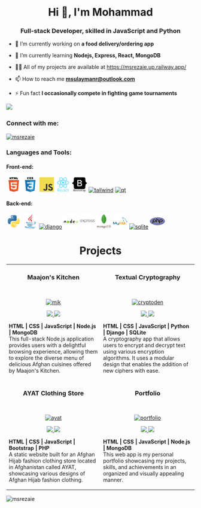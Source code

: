 <h1 align="center">Hi 👋, I'm Mohammad</h1>
<h3 align="center">Full-stack Developer, skilled in JavaScript and Python</h3>

- 🔭 I’m currently working on **a food delivery/ordering app**

- 🌱 I’m currently learning **Nodejs, Express, React, MongoDB**

- 👨‍💻 All of my projects are available at https://msrezaie.up.railway.app/

- 📫 How to reach me **msulaymanr@outlook.com**

- ⚡ Fun fact **I occasionally compete in fighting game tournaments**

<img src="https://www.codewars.com/users/msrezaie/badges/large">

<h3 align="left">Connect with me:</h3>
<p align="left">
<a href="https://linkedin.com/in/msrezaie" target="blank"><img align="center" src="https://raw.githubusercontent.com/rahuldkjain/github-profile-readme-generator/master/src/images/icons/Social/linked-in-alt.svg" alt="msrezaie" height="30" width="40" /></a>
</p>

<h3 align="left">Languages and Tools:</h3>
<h4 align="left">Front-end:</h3>
<p align="left">
<a href="https://www.w3.org/html/" target="_blank" rel="noreferrer"><img src="https://raw.githubusercontent.com/devicons/devicon/master/icons/html5/html5-original-wordmark.svg" alt="html5" width="40" height="40"/></a>
<a href="https://www.w3schools.com/css/" target="_blank" rel="noreferrer"><img src="https://raw.githubusercontent.com/devicons/devicon/master/icons/css3/css3-original-wordmark.svg" alt="css3" width="40" height="40"/></a>
<a href="https://developer.mozilla.org/en-US/docs/Web/JavaScript" target="_blank" rel="noreferrer"><img src="https://raw.githubusercontent.com/devicons/devicon/master/icons/javascript/javascript-original.svg" alt="javascript" width="40" height="40"/></a>
<a href="https://reactjs.org/" target="_blank" rel="noreferrer"> <img src="https://raw.githubusercontent.com/devicons/devicon/master/icons/react/react-original-wordmark.svg" alt="react" width="40" height="40"/></a>
<a href="https://getbootstrap.com" target="_blank" rel="noreferrer"><img src="https://raw.githubusercontent.com/devicons/devicon/master/icons/bootstrap/bootstrap-plain-wordmark.svg" alt="bootstrap" width="40" height="40"/></a>
<a href="https://tailwindcss.com/" target="_blank" rel="noreferrer"> <img src="https://www.vectorlogo.zone/logos/tailwindcss/tailwindcss-icon.svg" alt="tailwind" width="40" height="40"/></a>
<a href="https://www.qt.io/" target="_blank" rel="noreferrer"><img src="https://upload.wikimedia.org/wikipedia/commons/0/0b/Qt_logo_2016.svg" alt="qt" width="40" height="40"/></a>
</p>
<h4 align="left">Back-end:</h3>
<p align="left">
<a href="https://www.python.org" target="_blank" rel="noreferrer"><img src="https://raw.githubusercontent.com/devicons/devicon/master/icons/python/python-original.svg" alt="python" width="40" height="40"/></a>
<a href="https://www.java.com" target="_blank" rel="noreferrer"><img src="https://raw.githubusercontent.com/devicons/devicon/master/icons/java/java-original.svg" alt="java" width="40" height="40"/></a>
<a href="https://www.djangoproject.com/" target="_blank" rel="noreferrer"><img src="https://cdn.worldvectorlogo.com/logos/django.svg" alt="django" width="40" height="40"/></a>
<a href="https://nodejs.org" target="_blank" rel="noreferrer"><img src="https://raw.githubusercontent.com/devicons/devicon/master/icons/nodejs/nodejs-original-wordmark.svg" alt="nodejs" width="40" height="40"/></a>
<a href="https://expressjs.com" target="_blank" rel="noreferrer"><img src="https://raw.githubusercontent.com/devicons/devicon/master/icons/express/express-original-wordmark.svg" alt="express" width="40" height="40"/></a>
<a href="https://www.mongodb.com/" target="_blank" rel="noreferrer"><img src="https://raw.githubusercontent.com/devicons/devicon/master/icons/mongodb/mongodb-original-wordmark.svg" alt="mongodb" width="40" height="40"/></a>
<a href="https://www.mysql.com/" target="_blank" rel="noreferrer"><img src="https://raw.githubusercontent.com/devicons/devicon/master/icons/mysql/mysql-original-wordmark.svg" alt="mysql" width="40" height="40"/></a>
<a href="https://www.sqlite.org/" target="_blank" rel="noreferrer"><img src="https://www.vectorlogo.zone/logos/sqlite/sqlite-icon.svg" alt="sqlite" width="40" height="40"/></a>
<a href="https://www.php.net" target="_blank" rel="noreferrer"><img src="https://raw.githubusercontent.com/devicons/devicon/master/icons/php/php-original.svg" alt="php" width="40" height="40"/></a>
</p>

<h1 align="center">Projects</h1>

<table>
  <tr>
    <td width="50%" valign="top">
      <h3 align="center">Maajon's Kitchen</h3><br/>
      <p align="center">
        <a target="_blank" href="https://maajonskitchen.up.railway.app/">
          <img src="https://res.cloudinary.com/dfn9bajqj/image/upload/v1685322349/mjk_vaspyb.gif" alt="mjk" width="100%">
        </a>
      </p>
      <p align="center">
        <a href="https://github.com/msrezaie/Maajons-Kitchen" target="_blank">
          <img src="https://img.shields.io/static/v1?label=|&message=REPO&color=23555f&style=plastic&logo=github&logo-color=white"/>
        </a>
        <a href="https://maajonskitchen.up.railway.app/" target="_blank">
          <img src="https://img.shields.io/static/v1?label=|&message=WEBSITE&color=10155c&style=plastic&logo=wordpress&logo-color=white"/>
        </a>
      </p>
      <p><strong>HTML | CSS | JavaScript | Node.js | MongoDB</strong><br>This full-stack Node.js application provides users with a delightful browsing experience, allowing them to explore the diverse menu of delicious Afghan cuisines offered by Maajon's Kitchen.</p>
    </td>
    <td width="50%" valign="top">
      <h3 align="center">Textual Cryptography</h3><br/>
      <p align="center">
        <a target="_blank" href="https://cryptoden.pythonanywhere.com/">
          <img src="https://res.cloudinary.com/dfn9bajqj/image/upload/v1685134544/chrome_rwIQz8ydUz_jqzmkc.gif" alt="cryptoden" width="100%">
        </a>
      </p>
      <p align="center">
        <a href="https://github.com/msrezaie/textual_cryptography" target="_blank">
          <img src="https://img.shields.io/static/v1?label=|&message=REPO&color=23555f&style=plastic&logo=github&logo-color=white"/>
        </a>
        <a href="https://cryptoden.pythonanywhere.com/" target="_blank">
          <img src="https://img.shields.io/static/v1?label=|&message=WEBSITE&color=10155c&style=plastic&logo=wordpress&logo-color=white"/>
        </a>
      </p>
      <p><strong>HTML | CSS | JavaScript | Python | Django | SQLite</strong><br>A cryptography app that allows users to encrypt and decrypt text using various encryption algorithms. It uses a modular design that enables the addition of new ciphers with ease.</p>
    </td>
  </tr>
  <tr>
    <td width="50%" valign="top">
      <h3 align="center">AYAT Clothing Store</h3><br/>
      <p align="center">
        <a target="_blank" href="https://ayatclothing.netlify.app/">
          <img src="" alt="ayat" width="100%">
        </a>
      </p>
      <p align="center">
        <a href="https://github.com/msrezaie/Clothing-Fashion-Website" target="_blank">
          <img src="https://img.shields.io/static/v1?label=|&message=REPO&color=23555f&style=plastic&logo=github&logo-color=white"/>
        </a>
        <a href="https://ayatclothing.netlify.app/" target="_blank">
          <img src="https://img.shields.io/static/v1?label=|&message=WEBSITE&color=10155c&style=plastic&logo=wordpress&logo-color=white"/>
        </a>
      </p>
      <p><strong>HTML | CSS | JavaScript | Bootstrap | PHP</strong><br>A static website built for an Afghan Hijab fashion clothing store located in Afghanistan called AYAT, showcasing various designs of Afghan Hijab fashion clothing.</p>
    </td>
    <td width="50%" valign="top">
      <h3 align="center">Portfolio</h3><br/>
      <p align="center">
        <a target="_blank" href="https://msrezaie.up.railway.app/">
          <img src="https://res.cloudinary.com/dfn9bajqj/image/upload/v1685321695/portfolio_qrrikw.gif" alt="portfolio" width="100%">
        </a>
      </p>
      <p align="center">
        <a href="https://github.com/msrezaie/Portfolio" target="_blank">
          <img src="https://img.shields.io/static/v1?label=|&message=REPO&color=23555f&style=plastic&logo=github&logo-color=white"/>
        </a>
        <a href="https://msrezaie.up.railway.app/" target="_blank">
          <img src="https://img.shields.io/static/v1?label=|&message=WEBSITE&color=10155c&style=plastic&logo=wordpress&logo-color=white"/>
        </a>
      </p>
      <p><strong>HTML | CSS | JavaScript | Node.js | MongoDB</strong><br>This web app is my personal portfolio showcasing my projects, skills, and achievements in an organized and visually appealing manner.</p>
    </td>
  </tr>
</table>

<p><img align="center" src="https://github-readme-streak-stats.herokuapp.com/?user=msrezaie&" alt="msrezaie" /></p>
